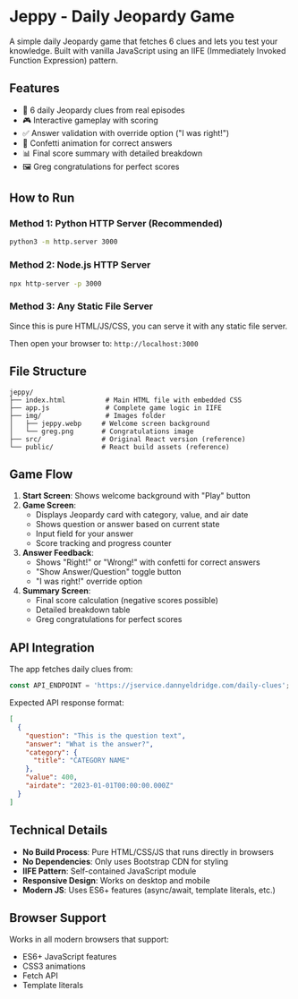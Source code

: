 # Jeppy - Daily Jeopardy Game

A simple daily Jeopardy game that fetches 6 clues and lets you test your knowledge. Built with vanilla JavaScript using an IIFE (Immediately Invoked Function Expression) pattern.

## Features

- 🎯 6 daily Jeopardy clues from real episodes
- 🎮 Interactive gameplay with scoring
- ✅ Answer validation with override option ("I was right!")
- 🎊 Confetti animation for correct answers
- 📊 Final score summary with detailed breakdown
- 🖼️ Greg congratulations for perfect scores

## How to Run

### Method 1: Python HTTP Server (Recommended)
```bash
python3 -m http.server 3000
```

### Method 2: Node.js HTTP Server
```bash
npx http-server -p 3000
```

### Method 3: Any Static File Server
Since this is pure HTML/JS/CSS, you can serve it with any static file server.

Then open your browser to: `http://localhost:3000`

## File Structure

```
jeppy/
├── index.html          # Main HTML file with embedded CSS
├── app.js              # Complete game logic in IIFE
├── img/                # Images folder
│   ├── jeppy.webp     # Welcome screen background
│   └── greg.png       # Congratulations image
├── src/               # Original React version (reference)
└── public/            # React build assets (reference)
```

## Game Flow

1. **Start Screen**: Shows welcome background with "Play" button
2. **Game Screen**: 
   - Displays Jeopardy card with category, value, and air date
   - Shows question or answer based on current state
   - Input field for your answer
   - Score tracking and progress counter
3. **Answer Feedback**: 
   - Shows "Right!" or "Wrong!" with confetti for correct answers
   - "Show Answer/Question" toggle button
   - "I was right!" override option
4. **Summary Screen**: 
   - Final score calculation (negative scores possible)
   - Detailed breakdown table
   - Greg congratulations for perfect scores

## API Integration

The app fetches daily clues from:
```javascript
const API_ENDPOINT = 'https://jservice.dannyeldridge.com/daily-clues';
```

Expected API response format:
```json
[
  {
    "question": "This is the question text",
    "answer": "What is the answer?",
    "category": {
      "title": "CATEGORY NAME"
    },
    "value": 400,
    "airdate": "2023-01-01T00:00:00.000Z"
  }
]
```

## Technical Details

- **No Build Process**: Pure HTML/CSS/JS that runs directly in browsers
- **No Dependencies**: Only uses Bootstrap CDN for styling
- **IIFE Pattern**: Self-contained JavaScript module
- **Responsive Design**: Works on desktop and mobile
- **Modern JS**: Uses ES6+ features (async/await, template literals, etc.)

## Browser Support

Works in all modern browsers that support:
- ES6+ JavaScript features
- CSS3 animations
- Fetch API
- Template literals
